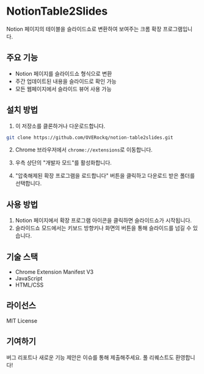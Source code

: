 # NotionTable2Slides

Notion 페이지의 테이블을 슬라이드쇼로 변환하여 보여주는 크롬 확장 프로그램입니다.


## 주요 기능

- Notion 페이지를 슬라이드쇼 형식으로 변환
- 주간 업데이트된 내용을 슬라이드로 확인 가능
- 모든 웹페이지에서 슬라이드 뷰어 사용 가능

## 설치 방법

1. 이 저장소를 클론하거나 다운로드합니다.
```bash
git clone https://github.com/OVERockq/notion-table2slides.git
```

2. Chrome 브라우저에서 `chrome://extensions`로 이동합니다.

3. 우측 상단의 "개발자 모드"를 활성화합니다.

4. "압축해제된 확장 프로그램을 로드합니다" 버튼을 클릭하고 다운로드 받은 폴더를 선택합니다.

## 사용 방법

1. Notion 페이지에서 확장 프로그램 아이콘을 클릭하면 슬라이드쇼가 시작됩니다.
2. 슬라이드쇼 모드에서는 키보드 방향키나 화면의 버튼을 통해 슬라이드를 넘길 수 있습니다.

## 기술 스택

- Chrome Extension Manifest V3
- JavaScript
- HTML/CSS

## 라이선스

MIT License

## 기여하기

버그 리포트나 새로운 기능 제안은 이슈를 통해 제출해주세요. 풀 리퀘스트도 환영합니다! 